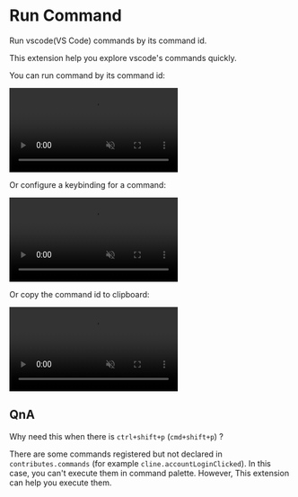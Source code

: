 # Run Command

Run vscode(VS Code) commands by its command id.

This extension help you explore vscode's commands quickly.

You can run command by its command id:

<video controls muted>
  <source src="https://github.com/bzy-debug-orgnization/vscode-extension-run-command/raw/refs/heads/main/assets/run.mp4" type="video/mp4"/>
</video>

Or configure a keybinding for a command:

<video controls muted>
  <source src="https://github.com/bzy-debug-orgnization/vscode-extension-run-command/raw/refs/heads/main/assets/keybinding.mp4" type="video/mp4"/>
</video>

Or copy the command id to clipboard:

<video controls muted>
  <source src="https://github.com/bzy-debug-orgnization/vscode-extension-run-command/raw/refs/heads/main/assets/copy.mp4" type="video/mp4"/>
</video>

## QnA

Why need this when there is `ctrl+shift+p` (`cmd+shift+p`) ?

There are some commands registered but not declared in `contributes.commands` (for example `cline.accountLoginClicked`). In this case, you can't execute them in command palette. However, This extension can help you execute them.
